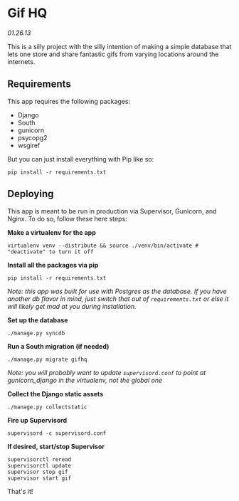 # Gif HQ  
_01.26.13_

This is a silly project with the silly intention of making a simple database that lets one store and share fantastic gifs from varying locations around the internets.


Requirements
---

This app requires the following packages:

- Django
- South
- gunicorn
- psycopg2
- wsgiref

But you can just install everything with Pip like so:

    pip install -r requirements.txt


Deploying
---

This app is meant to be run in production via Supervisor, Gunicorn, and Nginx. To do so, follow these here steps:

__Make a virtualenv for the app__

    virtualenv venv --distribute && source ./venv/bin/activate # "deactivate" to turn it off

__Install all the packages via pip__

    pip install -r requirements.txt

_Note: this app was built for use with Postgres as the database.  If you have another db flavor in mind, just switch that out of `requirements.txt` or else it will likely get mad at you during installation._

__Set up the database__

    ./manage.py syncdb

__Run a South migration (if needed)__

    ./manage.py migrate gifhq

_Note: you will probably want to update `supervisord.conf` to point at gunicorn_django in the virtualenv, not the global one_

__Collect the Django static assets__

    ./manage.py collectstatic

__Fire up Supervisord__

    supervisord -c supervisord.conf

__If desired, start/stop Supervisor__

    supervisorctl reread
    supervisorctl update
    supervisor stop gif
    supervisor start gif

That's it!



